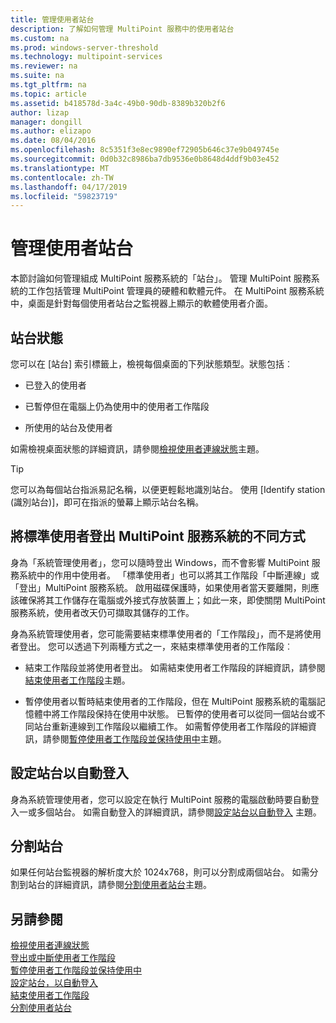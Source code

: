 ```yaml
---
title: 管理使用者站台
description: 了解如何管理 MultiPoint 服務中的使用者站台
ms.custom: na
ms.prod: windows-server-threshold
ms.technology: multipoint-services
ms.reviewer: na
ms.suite: na
ms.tgt_pltfrm: na
ms.topic: article
ms.assetid: b418578d-3a4c-49b0-90db-8389b320b2f6
author: lizap
manager: dongill
ms.author: elizapo
ms.date: 08/04/2016
ms.openlocfilehash: 8c5351f3e8ec9890ef72905b646c37e9b049745e
ms.sourcegitcommit: 0d0b32c8986ba7db9536e0b8648d4ddf9b03e452
ms.translationtype: MT
ms.contentlocale: zh-TW
ms.lasthandoff: 04/17/2019
ms.locfileid: "59823719"
---
```

# <a name="manage-user-stations"></a>管理使用者站台
本節討論如何管理組成 MultiPoint 服務系統的「站台」。 管理 MultiPoint 服務系統的工作包括管理 MultiPoint 管理員的硬體和軟體元件。 在 MultiPoint 服務系統中，桌面是針對每個使用者站台之監視器上顯示的軟體使用者介面。  
  
## <a name="station-status"></a>站台狀態  
您可以在 [站台] 索引標籤上，檢視每個桌面的下列狀態類型。狀態包括︰  
  
-   已登入的使用者  
  
-   已暫停但在電腦上仍為使用中的使用者工作階段  
  
-   所使用的站台及使用者  
  
如需檢視桌面狀態的詳細資訊，請參閱[檢視使用者連線狀態](View-User-Connection-Status.md)主題。  

>[!TIP] 
> 您可以為每個站台指派易記名稱，以便更輕鬆地識別站台。 使用 [Identify station (識別站台)]，即可在指派的螢幕上顯示站台名稱。
  
## <a name="different-ways-to-log-standard-users-off-of-the-multipoint-services-system"></a>將標準使用者登出 MultiPoint 服務系統的不同方式  
身為「系統管理使用者」，您可以隨時登出 Windows，而不會影響 MultiPoint 服務系統中的作用中使用者。 「標準使用者」也可以將其工作階段「中斷連線」或「登出」MultiPoint 服務系統。 啟用磁碟保護時，如果使用者當天要離開，則應該確保將其工作儲存在電腦或外接式存放裝置上；如此一來，即使關閉 MultiPoint 服務系統，使用者改天仍可擷取其儲存的工作。  
  
身為系統管理使用者，您可能需要結束標準使用者的「工作階段」，而不是將使用者登出。 您可以透過下列兩種方式之一，來結束標準使用者的工作階段︰  
  
-   結束工作階段並將使用者登出。 如需結束使用者工作階段的詳細資訊，請參閱[結束使用者工作階段](End-a-User-Session.md)主題。  
  
-   暫停使用者以暫時結束使用者的工作階段，但在 MultiPoint 服務系統的電腦記憶體中將工作階段保持在使用中狀態。 已暫停的使用者可以從同一個站台或不同站台重新連線到工作階段以繼續工作。 如需暫停使用者工作階段的詳細資訊，請參閱[暫停使用者工作階段並保持使用中](Suspend-and-Leave-User-Session-Active.md)主題。  
  
## <a name="set-a-station-to-automatically-log-on"></a>設定站台以自動登入  
身為系統管理使用者，您可以設定在執行 MultiPoint 服務的電腦啟動時要自動登入一或多個站台。 如需自動登入的詳細資訊，請參閱[設定站台以自動登入](Set-up-a-Station-for-Automatic-Logon.md) 主題。  
  
## <a name="split-a-station"></a>分割站台  
如果任何站台監視器的解析度大於 1024x768，則可以分割成兩個站台。 如需分割到站台的詳細資訊，請參閱[分割使用者站台](Split-a-User-Station.md)主題。  
  
## <a name="see-also"></a>另請參閱  
[檢視使用者連線狀態](View-User-Connection-Status.md)  
[登出或中斷使用者工作階段](Log-off-or-Disconnect-User-Sessions.md)  
[暫停使用者工作階段並保持使用中](Suspend-and-Leave-User-Session-Active.md)  
[設定站台，以自動登入](Set-up-a-Station-for-Automatic-Logon.md)  
[結束使用者工作階段](End-a-User-Session.md)  
[分割使用者站台](Split-a-User-Station.md)